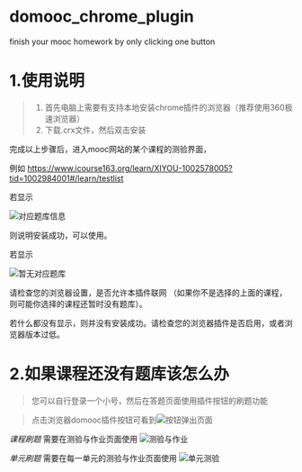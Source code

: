 # domooc_chrome_plugin
finish your mooc homework by only clicking one button
# 1.使用说明

>1. 首先电脑上需要有支持本地安装chrome插件的浏览器（推荐使用360极速浏览器）
>2. 下载.crx文件，然后双击安装

完成以上步骤后，进入mooc网站的某个课程的测验界面，

例如 https://www.icourse163.org/learn/XIYOU-1002578005?tid=1002984001#/learn/testlist

若显示

![对应题库信息](https://github.com/Demcorazy/homework/blob/master/images/exist.png)

则说明安装成功，可以使用。

若显示

![暂无对应题库](https://github.com/Demcorazy/homework/blob/master/images/NotExist.png)

请检查您的浏览器设置，是否允许本插件联网 （如果你不是选择的上面的课程，则可能你选择的课程还暂时没有题库）。

若什么都没有显示，则并没有安装成功。请检查您的浏览器插件是否启用，或者浏览器版本过低。

# 2.如果课程还没有题库该怎么办

> 您可以自行登录一个小号，然后在答题页面使用插件按钮的刷题功能

> 点击浏览器domooc插件按钮可看到![按钮弹出页面](https://github.com/Demcorazy/homework/blob/master/images/popuphtml.png)

 _课程刷题_ 需要在测验与作业页面使用 ![测验与作业](https://github.com/Demcorazy/homework/blob/master/images/testlist.png)
 
 _单元刷题_ 需要在每一单元的测验与作业页面使用 ![单元测验](https://github.com/Demcorazy/homework/blob/master/images/unitlist.png)

